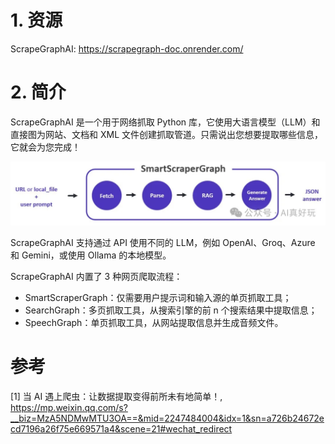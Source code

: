 # 1. 资源

ScrapeGraphAI: https://scrapegraph-doc.onrender.com/

# 2. 简介

ScrapeGraphAI 是一个用于网络抓取 Python 库，它使用大语言模型（LLM）和直接图为网站、文档和 XML 文件创建抓取管道。只需说出您想要提取哪些信息，它就会为您完成！

![](.01_AI爬虫_ScrapeGraphAI_images/流程.png)

ScrapeGraphAI 支持通过 API 使用不同的 LLM，例如 OpenAI、Groq、Azure 和 Gemini，或使用 Ollama 的本地模型。

ScrapeGraphAI 内置了 3 种网页爬取流程：

- SmartScraperGraph：仅需要用户提示词和输入源的单页抓取工具；
- SearchGraph：多页抓取工具，从搜索引擎的前 n 个搜索结果中提取信息；
- SpeechGraph：单页抓取工具，从网站提取信息并生成音频文件。

# 参考

[1] 当 AI 遇上爬虫：让数据提取变得前所未有地简单！, https://mp.weixin.qq.com/s?__biz=MzA5NDMwMTU3OA==&mid=2247484004&idx=1&sn=a726b24672ecd7196a26f75e669571a4&scene=21#wechat_redirect
